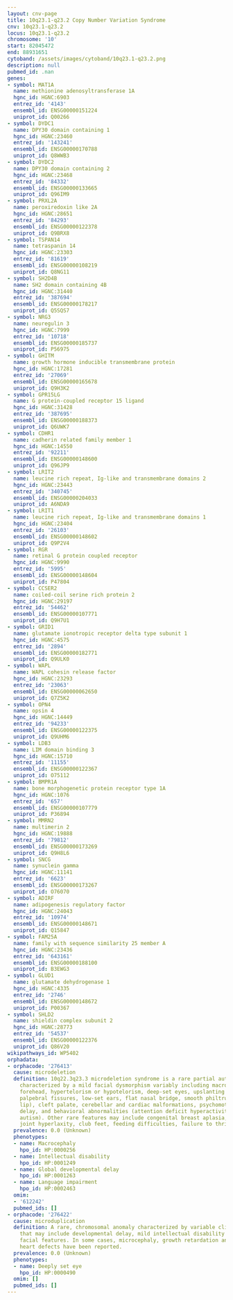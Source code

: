 ```yaml
---
layout: cnv-page
title: 10q23.1-q23.2 Copy Number Variation Syndrome
cnv: 10q23.1-q23.2
locus: 10q23.1-q23.2
chromosome: '10'
start: 82045472
end: 88931651
cytoband: /assets/images/cytoband/10q23.1-q23.2.png
description: null
pubmed_id: .nan
genes:
- symbol: MAT1A
  name: methionine adenosyltransferase 1A
  hgnc_id: HGNC:6903
  entrez_id: '4143'
  ensembl_id: ENSG00000151224
  uniprot_id: Q00266
- symbol: DYDC1
  name: DPY30 domain containing 1
  hgnc_id: HGNC:23460
  entrez_id: '143241'
  ensembl_id: ENSG00000170788
  uniprot_id: Q8WWB3
- symbol: DYDC2
  name: DPY30 domain containing 2
  hgnc_id: HGNC:23468
  entrez_id: '84332'
  ensembl_id: ENSG00000133665
  uniprot_id: Q96IM9
- symbol: PRXL2A
  name: peroxiredoxin like 2A
  hgnc_id: HGNC:28651
  entrez_id: '84293'
  ensembl_id: ENSG00000122378
  uniprot_id: Q9BRX8
- symbol: TSPAN14
  name: tetraspanin 14
  hgnc_id: HGNC:23303
  entrez_id: '81619'
  ensembl_id: ENSG00000108219
  uniprot_id: Q8NG11
- symbol: SH2D4B
  name: SH2 domain containing 4B
  hgnc_id: HGNC:31440
  entrez_id: '387694'
  ensembl_id: ENSG00000178217
  uniprot_id: Q5SQS7
- symbol: NRG3
  name: neuregulin 3
  hgnc_id: HGNC:7999
  entrez_id: '10718'
  ensembl_id: ENSG00000185737
  uniprot_id: P56975
- symbol: GHITM
  name: growth hormone inducible transmembrane protein
  hgnc_id: HGNC:17281
  entrez_id: '27069'
  ensembl_id: ENSG00000165678
  uniprot_id: Q9H3K2
- symbol: GPR15LG
  name: G protein-coupled receptor 15 ligand
  hgnc_id: HGNC:31428
  entrez_id: '387695'
  ensembl_id: ENSG00000188373
  uniprot_id: Q6UWK7
- symbol: CDHR1
  name: cadherin related family member 1
  hgnc_id: HGNC:14550
  entrez_id: '92211'
  ensembl_id: ENSG00000148600
  uniprot_id: Q96JP9
- symbol: LRIT2
  name: leucine rich repeat, Ig-like and transmembrane domains 2
  hgnc_id: HGNC:23443
  entrez_id: '340745'
  ensembl_id: ENSG00000204033
  uniprot_id: A6NDA9
- symbol: LRIT1
  name: leucine rich repeat, Ig-like and transmembrane domains 1
  hgnc_id: HGNC:23404
  entrez_id: '26103'
  ensembl_id: ENSG00000148602
  uniprot_id: Q9P2V4
- symbol: RGR
  name: retinal G protein coupled receptor
  hgnc_id: HGNC:9990
  entrez_id: '5995'
  ensembl_id: ENSG00000148604
  uniprot_id: P47804
- symbol: CCSER2
  name: coiled-coil serine rich protein 2
  hgnc_id: HGNC:29197
  entrez_id: '54462'
  ensembl_id: ENSG00000107771
  uniprot_id: Q9H7U1
- symbol: GRID1
  name: glutamate ionotropic receptor delta type subunit 1
  hgnc_id: HGNC:4575
  entrez_id: '2894'
  ensembl_id: ENSG00000182771
  uniprot_id: Q9ULK0
- symbol: WAPL
  name: WAPL cohesin release factor
  hgnc_id: HGNC:23293
  entrez_id: '23063'
  ensembl_id: ENSG00000062650
  uniprot_id: Q7Z5K2
- symbol: OPN4
  name: opsin 4
  hgnc_id: HGNC:14449
  entrez_id: '94233'
  ensembl_id: ENSG00000122375
  uniprot_id: Q9UHM6
- symbol: LDB3
  name: LIM domain binding 3
  hgnc_id: HGNC:15710
  entrez_id: '11155'
  ensembl_id: ENSG00000122367
  uniprot_id: O75112
- symbol: BMPR1A
  name: bone morphogenetic protein receptor type 1A
  hgnc_id: HGNC:1076
  entrez_id: '657'
  ensembl_id: ENSG00000107779
  uniprot_id: P36894
- symbol: MMRN2
  name: multimerin 2
  hgnc_id: HGNC:19888
  entrez_id: '79812'
  ensembl_id: ENSG00000173269
  uniprot_id: Q9H8L6
- symbol: SNCG
  name: synuclein gamma
  hgnc_id: HGNC:11141
  entrez_id: '6623'
  ensembl_id: ENSG00000173267
  uniprot_id: O76070
- symbol: ADIRF
  name: adipogenesis regulatory factor
  hgnc_id: HGNC:24043
  entrez_id: '10974'
  ensembl_id: ENSG00000148671
  uniprot_id: Q15847
- symbol: FAM25A
  name: family with sequence similarity 25 member A
  hgnc_id: HGNC:23436
  entrez_id: '643161'
  ensembl_id: ENSG00000188100
  uniprot_id: B3EWG3
- symbol: GLUD1
  name: glutamate dehydrogenase 1
  hgnc_id: HGNC:4335
  entrez_id: '2746'
  ensembl_id: ENSG00000148672
  uniprot_id: P00367
- symbol: SHLD2
  name: shieldin complex subunit 2
  hgnc_id: HGNC:28773
  entrez_id: '54537'
  ensembl_id: ENSG00000122376
  uniprot_id: Q86V20
wikipathways_id: WP5402
orphadata:
- orphacode: '276413'
  cause: microdeletion
  definition: 10q22.3q23.3 microdeletion syndrome is a rare partial autosomal monosomy
    characterized by a mild facial dysmorphism variably including macrocephaly, broad
    forehead, hypertelorism or hypotelorism, deep-set eyes, upslanting or downslanting
    palpebral fissures, low-set ears, flat nasal bridge, smooth philtrum, thin upper
    lip), cleft palate, cerebellar and cardiac malformations, psychomotor development
    delay, and behavioral abnormalities (attention deficit hyperactivity disorder,
    autism). Other rare features may include congenital breast aplasia, arachnodactyly,
    joint hyperlaxity, club feet, feeding difficulties, failure to thrive.
  prevalence: 0.0 (Unknown)
  phenotypes:
  - name: Macrocephaly
    hpo_id: HP:0000256
  - name: Intellectual disability
    hpo_id: HP:0001249
  - name: Global developmental delay
    hpo_id: HP:0001263
  - name: Language impairment
    hpo_id: HP:0002463
  omim:
  - '612242'
  pubmed_ids: []
- orphacode: '276422'
  cause: microduplication
  definition: A rare, chromosomal anomaly characterized by variable clinical features
    that may include developmental delay, mild intellectual disability and dysmorphic
    facial features. In some cases, microcephaly, growth retardation and congenital
    heart defects have been reported.
  prevalence: 0.0 (Unknown)
  phenotypes:
  - name: Deeply set eye
    hpo_id: HP:0000490
  omim: []
  pubmed_ids: []
---
```

